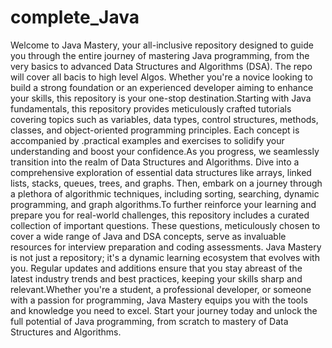# complete_Java
Welcome to Java Mastery, your all-inclusive repository designed to guide you through the entire journey of mastering Java programming, from the very basics to advanced Data Structures and Algorithms (DSA).  The repo will cover all bacis to high level Algos.
 Whether you're a novice looking to build a strong foundation or an experienced developer aiming to enhance your skills, this repository is your one-stop destination.Starting with Java fundamentals, this repository provides meticulously crafted tutorials covering topics such as variables, data types, control structures, methods, classes, and object-oriented programming principles. Each concept is accompanied by .practical examples and exercises to solidify your understanding and boost your confidence.As you progress, we seamlessly transition into the realm of Data Structures and Algorithms. Dive into a comprehensive exploration of essential data structures like arrays, linked lists, stacks, queues, trees, and graphs. Then, embark on a journey through a plethora of algorithmic techniques, including sorting, searching, dynamic programming, and graph algorithms.To further reinforce your learning and prepare you for real-world challenges, this repository includes a curated collection of important questions. These questions, meticulously chosen to cover a wide range of Java and DSA concepts, serve as invaluable resources for interview preparation and coding assessments.
Java Mastery is not just a repository; it's a dynamic learning ecosystem that evolves with you. Regular updates and additions ensure that you stay abreast of the latest industry trends and best practices, keeping your skills sharp and relevant.Whether you're a student, a professional developer, or someone with a passion for programming, Java Mastery equips you with the tools and knowledge you need to excel. Start your journey today and unlock the full potential of Java programming, from scratch to mastery of Data Structures and Algorithms.




